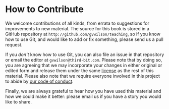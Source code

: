# How to Contribute

We welcome contributions of all kinds, from errata to suggestions for
improvements to new material.  The source for this book is stored in a
GitHub repository at `http://github.com/gvwilson/teaching`, so if you
know how to use Git, and would like to add or fix something, please
send us a pull request.

If you *don't* know how to use Git, you can also file an issue in that
repository or email the editor at `gvwilson@third-bit.com`.  Please
note that by doing so, you are agreeing that we may incorporate your
changes in either original or edited form and release them under the
same [license](LICENSE.md) as the rest of this material.  Please also
note that we require everyone involved in this project to abide by
[our code of conduct](CONDUCT.md).

Finally, we are always grateful to hear how you have used this
material and how we could make it better: please email us if you have
a story you would like to share.

